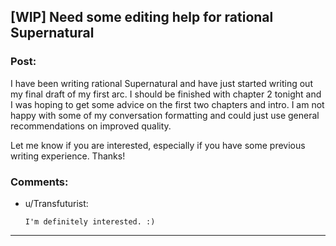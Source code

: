 ## [WIP] Need some editing help for rational Supernatural

### Post:

I have been writing rational Supernatural and have just started writing out my final draft of my first arc. I should be finished with chapter 2 tonight and I was hoping to get some advice on the first two chapters and intro. I am not happy with some of my conversation formatting and could just use general recommendations on improved quality.

Let me know if you are interested, especially if you have some previous writing experience. Thanks! 

### Comments:

- u/Transfuturist:
  ```
  I'm definitely interested. :)
  ```

---

